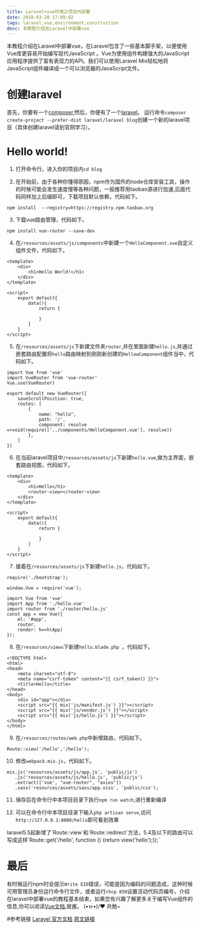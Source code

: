```yaml
---
title: Laravel+vue环境之项目内部署
date: 2018-03-20 17:09:02
tags: laravel,vue,environment,construction
desc: 本教程介绍在Laravel中部署vue
---
```


本教程介绍在Laravel中部署vue，在Laravel包含了一些基本脚手架，以便使用Vue库更容易开始编写现代JavaScript 。Vue为使用组件构建强大的JavaScript应用程序提供了富有表现力的API。我们可以使用Laravel Mix轻松地将JavaScript组件编译成一个可以浏览器的JavaScript文件。<!-- more -->

# 创建laravel
首先，你要有一个[composer](https://getcomposer.org/download/),然后，你便有了一个[laravel](https://laravel.com/docs/5.6)。
运行命令`composer create-project --prefer-dist laravel/laravel blog`创建一个新的laravel项目（具体创建laravel请到官网学习）。

# Hello world!
1. 打开命令行，进入你的项目内`cd blog`

2. 在开始前，由于各种你懂得原因，npm作为国外的node仓库安装工具，操作的时候可能会发生速度慢等各种问题，一般推荐用taobao源进行加速,后面代码同样加上后缀即可，下载项目默认依赖，代码如下。
```
npm install  --registry=https://registry.npm.taobao.org
```

3. 下载vue路由管理，代码如下。
```
npm install vue-router --save-dev
```

4. 在`/resources/assets/js/components`中新建一个`HelloComponent.vue`自定义组件文件，代码如下。
```
<template>
    <div>
        <h1>Hello World!</h1>
    </div>
</template>

<script>
    export default{
        data(){
            return {

            }
        }
    }
</script>
```

5. 在`/resources/assets/js`下新建文件夹`router`,并在里面新建`hello.js`,并通过嵌套路由配置将`hello`路由映射到刚刚新创建的`HellowComponent`组件当中，代码如下。
```
import Vue from 'vue'
import VueRouter from 'vue-router'
Vue.use(VueRouter)

export default new VueRouter({
    saveScrollPosition: true,
    routes: [
        {
            name: "hello",
            path: '/',
            component: resolve =>void(require(['../components/HelloComponent.vue'], resolve))
        },
    ]
})
```

6. 在当前laravel项目中`/resources/assets/js`下新建`hello.vue`,做为主界面，嵌套路由视图，代码如下。
```
<template>
    <div>
        <h1>Hello</h1>
        <router-view></router-view>
    </div>
</template>

<script>
    export default{
        data(){
            return {

            }
        }
    }
</script>
```

7. 接着在`/resources/assets/js`下新建`hello.js`，代码如下。
```
require('./bootstrap');

window.Vue = require('vue');

import Vue from 'vue'
import App from './hello.vue'
import router from './router/hello.js'
const app = new Vue({
    el: '#app',
    router,
    render: h=>h(App)
});
```

8. 在`/resources/views`下新建`hello.blade.php `，代码如下。
```
<!DOCTYPE html>
<html>
<head>
    <meta charset="utf-8">
    <meta name="csrf-token" content="{{ csrf_token() }}">
    <title>Hello</title>
</head>
<body>
    <div id="app"></div>
    <script src="{{ mix('js/manifest.js') }}"></script>
    <script src="{{ mix('js/vendor.js') }}"></script>
    <script src="{{ mix('js/hello.js') }}"></script>
</body>
</html>
```

9. 在`/resources/routes/web.php`中新增路由，代码如下。
```
Route::view('/hello','/hello');
```

10. 修改`webpack.mix.js`，代码如下。
```
mix.js('resources/assets/js/app.js', 'public/js')
   .js('resources/assets/js/hello.js', 'public/js')
   .extract(['vue', "vue-router", "axios"])
   .sass('resources/assets/sass/app.scss', 'public/css');
```

11. 保存后在命令行中本项目目录下执行`npm run watch`,进行重新编译

12. 可以在命令行中本项目目录下输入`php artisan serve`,访问`http://127.0.0.1:8000/hello`即可看到效果

<div class="tip">laravel5.5起新增了`Route::view`和`Route::redirect`方法，5.4及以下的路由可以写成这样`Route::get('/hello', function () {return view('hello');});`</div>

# 最后
有时候运行npm时会提示`Write EIO`错误，可能是因为编码的问题造成，这种时候可用管理员身份运行命令行文件，或者运行`chcp 850`设置活动代码页编号，介绍在laravel中部署vue的教程基本结束，如果您有兴趣了解更多关于编写Vue组件的信息,你可以阅读[Vue文档](https://vuejs.org/v2/guide/),就酱。
 \(•ㅂ•)/♥  共勉~

#参考链接
[Laravel 官方文档](https://laravel.com/docs/5.6)
[原文链接](https://areirei.github.io/2018/03/20/Laravel-vue-environment/)